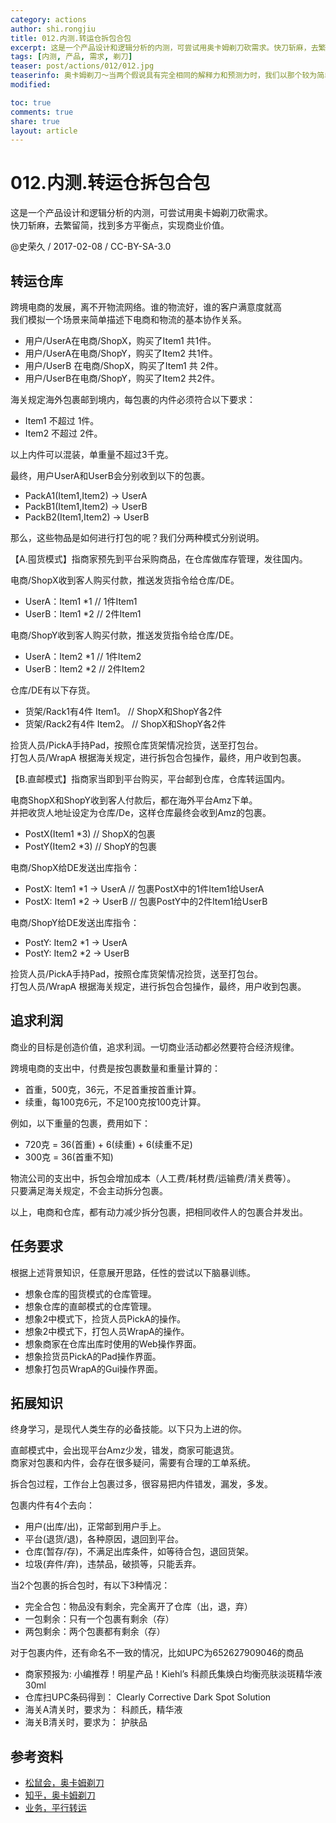 ```yaml
---
category: actions
author: shi.rongjiu
title: 012.内测.转运仓拆包合包
excerpt: 这是一个产品设计和逻辑分析的内测，可尝试用奥卡姆剃刀砍需求。快刀斩麻，去繁留简，找到多方平衡点，实现商业价值。
tags: [内测, 产品, 需求, 剃刀]
teaser: post/actions/012/012.jpg
teaserinfo: 奥卡姆剃刀～当两个假说具有完全相同的解释力和预测力时，我们以那个较为简单的假说作为讨论依据。
modified: 

toc: true
comments: true
share: true
layout: article
---
```


# 012.内测.转运仓拆包合包

这是一个产品设计和逻辑分析的内测，可尝试用奥卡姆剃刀砍需求。  
快刀斩麻，去繁留简，找到多方平衡点，实现商业价值。

@史荣久 / 2017-02-08 / CC-BY-SA-3.0  

## 转运仓库

跨境电商的发展，离不开物流网络。谁的物流好，谁的客户满意度就高  
我们模拟一个场景来简单描述下电商和物流的基本协作关系。

  * 用户/UserA在电商/ShopX，购买了Item1 共1件。  
  * 用户/UserA在电商/ShopY，购买了Item2 共1件。  
  * 用户/UserB 在电商/ShopX，购买了Item1 共 2件。  
  * 用户/UserB在电商/ShopY，购买了Item2 共2件。

海关规定海外包裹邮到境内，每包裹的内件必须符合以下要求：

  * Item1 不超过 1件。
  * Item2 不超过 2件。

以上内件可以混装，单重量不超过3千克。

最终，用户UserA和UserB会分别收到以下的包裹。

  * PackA1(Item1,Item2) → UserA
  * PackB1(Item1,Item2) → UserB
  * PackB2(Item1,Item2) → UserB

那么，这些物品是如何进行打包的呢？我们分两种模式分别说明。

【A.囤货模式】指商家预先到平台采购商品，在仓库做库存管理，发往国内。

电商/ShopX收到客人购买付款，推送发货指令给仓库/DE。  

  * UserA：Item1 *1 // 1件Item1
  * UserB：Item1 *2 // 2件Item1

电商/ShopY收到客人购买付款，推送发货指令给仓库/DE。  

  * UserA：Item2 *1 // 1件Item2
  * UserB：Item2 *2 // 2件Item2

仓库/DE有以下存货。  

  * 货架/Rack1有4件 Item1。 // ShopX和ShopY各2件
  * 货架/Rack2有4件 Item2。 // ShopX和ShopY各2件

捡货人员/PickA手持Pad，按照仓库货架情况捡货，送至打包台。  
打包人员/WrapA 根据海关规定，进行拆包合包操作，最终，用户收到包裹。

【B.直邮模式】指商家当即到平台购买，平台邮到仓库，仓库转运国内。

电商ShopX和ShopY收到客人付款后，都在海外平台Amz下单。  
并把收货人地址设定为仓库/De，这样仓库最终会收到Amz的包裹。

  * PostX(Item1 *3) // ShopX的包裹
  * PostY(Item2 *3) // ShopY的包裹

电商/ShopX给DE发送出库指令：

  * PostX: Item1 *1 → UserA // 包裹PostX中的1件Item1给UserA
  * PostX: Item1 *2 → UserB // 包裹PostY中的2件Item1给UserB

电商/ShopY给DE发送出库指令：

  * PostY: Item2 *1 → UserA
  * PostY: Item2 *2 → UserB

捡货人员/PickA手持Pad，按照仓库货架情况捡货，送至打包台。  
打包人员/WrapA 根据海关规定，进行拆包合包操作，最终，用户收到包裹。

## 追求利润

商业的目标是创造价值，追求利润。一切商业活动都必然要符合经济规律。

跨境电商的支出中，付费是按包裹数量和重量计算的：  

  * 首重，500克，36元，不足首重按首重计算。  
  * 续重，每100克6元，不足100克按100克计算。  

例如，以下重量的包裹，费用如下：

  * 720克 = 36(首重) + 6(续重) + 6(续重不足)
  * 300克 = 36(首重不知)

物流公司的支出中，拆包会增加成本（人工费/耗材费/运输费/清关费等）。  
只要满足海关规定，不会主动拆分包裹。

以上，电商和仓库，都有动力减少拆分包裹，把相同收件人的包裹合并发出。

## 任务要求

根据上述背景知识，任意展开思路，任性的尝试以下脑暴训练。

  * 想象仓库的囤货模式的仓库管理。
  * 想象仓库的直邮模式的仓库管理。
  * 想象2中模式下，捡货人员PickA的操作。
  * 想象2中模式下，打包人员WrapA的操作。
  * 想象商家在仓库出库时使用的Web操作界面。
  * 想象捡货员PickA的Pad操作界面。
  * 想象打包员WrapA的Gui操作界面。

## 拓展知识

终身学习，是现代人类生存的必备技能。以下只为上进的你。

直邮模式中，会出现平台Amz少发，错发，商家可能退货。  
商家对包裹和内件，会存在很多疑问，需要有合理的工单系统。

拆合包过程，工作台上包裹过多，很容易把内件错发，漏发，多发。

包裹内件有4个去向：

  * 用户(出库/出)，正常邮到用户手上。
  * 平台(退货/退)，各种原因，退回到平台。
  * 仓库(暂存/存)，不满足出库条件，如等待合包，退回货架。
  * 垃圾(弃件/弃)，违禁品，破损等，只能丢弃。

当2个包裹的拆合包时，有以下3种情况：

  * 完全合包：物品没有剩余，完全离开了仓库（出，退，弃）
  * 一包剩余：只有一个包裹有剩余（存）
  * 两包剩余：两个包裹都有剩余（存）

对于包裹内件，还有命名不一致的情况，比如UPC为652627909046的商品

  * 商家预报为: 小编推荐！明星产品！Kiehl’s 科颜氏集焕白均衡亮肤淡斑精华液30ml
  * 仓库扫UPC条码得到： Clearly Corrective Dark Spot Solution
  * 海关A清关时，要求为： 科颜氏，精华液
  * 海关B清关时，要求为： 护肤品

## 参考资料

  * [松鼠会，奥卡姆剃刀](http://songshuhui.net/archives/85213)
  * [知乎，奥卡姆剃刀](http://www.zhihu.com/question/20159241)
  * [业务，平行转运](http://www.ipingxing.com)
